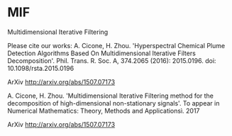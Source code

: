 # MIF
Multidimensional Iterative Filtering

Please cite our works:
A. Cicone, H. Zhou. 'Hyperspectral Chemical Plume Detection Algorithms Based On Multidimensional Iterative Filters Decomposition'. Phil. Trans. R. Soc. A, 374.2065 (2016): 2015.0196. doi: 10.1098/rsta.2015.0196

ArXiv http://arxiv.org/abs/1507.07173

 A. Cicone, H. Zhou. 'Multidimensional Iterative Filtering method for the decomposition of high-dimensional non-stationary signals'. To appear in Numerical Mathematics: Theory, Methods and Applicationsì. 2017

ArXiv http://arxiv.org/abs/1507.07173
